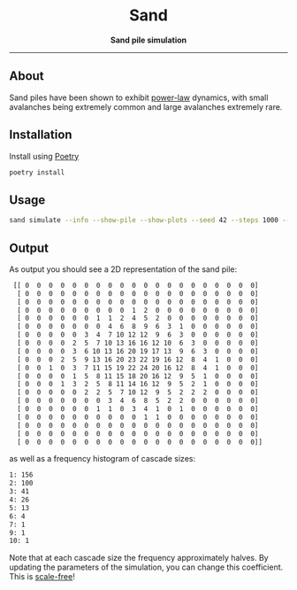 <div align="center">
  <h1>Sand</h1>

  <p>
    <strong>Sand pile simulation</strong>
  </p>

  <hr />
</div>

## About

Sand piles have been shown to exhibit [power-law](https://en.wikipedia.org/wiki/Power_law) dynamics, with small avalanches being extremely common and large avalanches extremely rare.

## Installation

Install using [Poetry](https://python-poetry.org/)

```bash
poetry install
```

## Usage

```bash
sand simulate --info --show-pile --show-plots --seed 42 --steps 1000 --size 20 --stability-threshold 4
```

## Output

As output you should see a 2D representation of the sand pile:

```txt
 [[ 0  0  0  0  0  0  0  0  0  0  0  0  0  0  0  0  0  0  0  0]
  [ 0  0  0  0  0  0  0  0  0  0  0  0  0  0  0  0  0  0  0  0]
  [ 0  0  0  0  0  0  0  0  0  0  0  0  0  0  0  0  0  0  0  0]
  [ 0  0  0  0  0  0  0  0  0  1  2  0  0  0  0  0  0  0  0  0]
  [ 0  0  0  0  0  0  1  1  2  4  5  2  0  0  0  0  0  0  0  0]
  [ 0  0  0  0  0  0  0  4  6  8  9  6  3  1  0  0  0  0  0  0]
  [ 0  0  0  0  0  3  4  7 10 12 12  9  6  3  0  0  0  0  0  0]
  [ 0  0  0  0  2  5  7 10 13 16 16 12 10  6  3  0  0  0  0  0]
  [ 0  0  0  0  3  6 10 13 16 20 19 17 13  9  6  3  0  0  0  0]
  [ 0  0  0  2  5  9 13 16 20 23 22 19 16 12  8  4  1  0  0  0]
  [ 0  0  1  0  3  7 11 15 19 22 24 20 16 12  8  4  1  0  0  0]
  [ 0  0  0  0  1  5  8 11 15 18 20 16 12  9  5  1  0  0  0  0]
  [ 0  0  0  1  3  2  5  8 11 14 16 12  9  5  2  1  0  0  0  0]
  [ 0  0  0  0  0  2  2  5  7 10 12  9  5  2  2  2  0  0  0  0]
  [ 0  0  0  0  0  0  0  3  4  6  8  5  2  2  0  0  0  0  0  0]
  [ 0  0  0  0  0  0  1  1  0  3  4  1  0  1  0  0  0  0  0  0]
  [ 0  0  0  0  0  0  0  0  0  0  1  1  0  0  0  0  0  0  0  0]
  [ 0  0  0  0  0  0  0  0  0  0  0  0  0  0  0  0  0  0  0  0]
  [ 0  0  0  0  0  0  0  0  0  0  0  0  0  0  0  0  0  0  0  0]
  [ 0  0  0  0  0  0  0  0  0  0  0  0  0  0  0  0  0  0  0  0]]
```

as well as a frequency histogram of cascade sizes:

```txt
1: 156
2: 100
3: 41
4: 26
5: 13
6: 4
7: 1
9: 1
10: 1
```

Note that at each cascade size the frequency approximately halves. By updating the parameters of the simulation, you can change this coefficient. This is [scale-free](https://en.wikipedia.org/wiki/Scale-free_network)!
